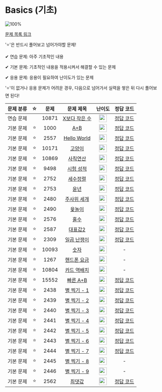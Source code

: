 # Basics (기초)

![100%](https://progress-bar.dev/22/?scale=27&title=progress&width=500&color=babaca&suffix=/27)

[문제 목록 링크](https://www.acmicpc.net/group/18172)

'⭐️'은 반드시 풀어보고 넘어가야할 문제!

✔ 연습 문제: 아주 기초적인 내용

✔ 기본 문제: 기초적인 내용을 적용시켜서 해결할 수 있는 문제

✔ 응용 문제: 응용이 필요하여 난이도가 있는 문제


'⭐️'이 없거나 응용 문제가 어려운 경우, 다음으로 넘어가서 실력을 쌓은 뒤 다시 풀어보면 된다!


| 문제 분류 | ☆ |문제 | 문제 제목 | 난이도 | 정답 코드 |
| :--: | :--: | :--: | :--: | :--: | :--: |
| 연습 문제 |  | 10871 | [X보다 작은 수](https://www.acmicpc.net/problem/10871) | <img height="25px" width="25px" src="https://static.solved.ac/tier_small/1.svg"/>  |[정답 코드](../0x01_Basics/10871.cpp) |
| 기본 문제 | ⭐️ | 1000 | [A+B](https://www.acmicpc.net/problem/1000) | <img height="25px" width="25px" src="https://static.solved.ac/tier_small/1.svg"/> | [정답 코드](../0x01_Basics/1000.cpp) |
| 기본 문제 | ⭐️ | 2557 | [Hello World](https://www.acmicpc.net/problem/2557) | <img height="25px" width="25px" src="https://static.solved.ac/tier_small/1.svg"/> | [정답 코드](../0x01_Basics/2557.cpp) |
| 기본 문제 | ⭐️ | 10171 | [고양이](https://www.acmicpc.net/problem/10171) | <img height="25px" width="25px" src="https://static.solved.ac/tier_small/1.svg"/> | [정답 코드](../0x01_Basics/10171.cpp) |
| 기본 문제 | ⭐️ | 10869 | [사칙연산](https://www.acmicpc.net/problem/10869) | <img height="25px" width="25px" src="https://static.solved.ac/tier_small/1.svg"/> | [정답 코드](../0x01_Basics/10869.cpp) |
| 기본 문제 | ⭐️ | 9498 | [시험 성적](https://www.acmicpc.net/problem/9498) | <img height="25px" width="25px" src="https://static.solved.ac/tier_small/1.svg"/> | [정답 코드](../0x01_Basics/solutions/9498.cpp) |
| 기본 문제 | ⭐️ | 2752 | [세수정렬](https://www.acmicpc.net/problem/2752) | <img height="25px" width="25px" src="https://static.solved.ac/tier_small/2.svg"/> | [정답 코드](../0x01_Basics/2752.cpp) |
| 기본 문제 | ⭐️ | 2753 | [윤년](https://www.acmicpc.net/problem/2753) | <img height="25px" width="25px" src="https://static.solved.ac/tier_small/1.svg"/> | [정답 코드](../0x01_Basics/2753.cpp) |
| 기본 문제 | ⭐️ | 2480 | [주사위 세개](https://www.acmicpc.net/problem/2480) | <img height="25px" width="25px" src="https://static.solved.ac/tier_small/2.svg"/> | [정답 코드](../0x01_Basics/2480.cpp) |
| 기본 문제 | ⭐️ | 2490 | [윷놀이](https://www.acmicpc.net/problem/2490) | <img height="25px" width="25px" src="https://static.solved.ac/tier_small/3.svg"/> | [정답 코드](../0x01_Basics/2490.cpp) |
| 기본 문제 | ⭐️ | 2576 | [홀수](https://www.acmicpc.net/problem/2576) | <img height="25px" width="25px" src="https://static.solved.ac/tier_small/3.svg"/> | [정답 코드](../0x01_Basics/2576.cpp) |
| 기본 문제 | ⭐️ | 2587 | [대표값2](https://www.acmicpc.net/problem/2587) | <img height="25px" width="25px" src="https://static.solved.ac/tier_small/4.svg"/> | [정답 코드](../0x01_Basics/2587.cpp) |
| 기본 문제 | ⭐️ | 2309 | [일곱 난쟁이](https://www.acmicpc.net/problem/2309) | <img height="25px" width="25px" src="https://static.solved.ac/tier_small/5.svg"/> | [정답 코드](../0x01_Basics/2309.cpp) |
| 기본 문제 | ⭐️ | 10093 | [숫자](https://www.acmicpc.net/problem/10093) | <img height="25px" width="25px" src="https://static.solved.ac/tier_small/4.svg"/> | - |
| 기본 문제 | ⭐️ | 1267 | [핸드폰 요금](https://www.acmicpc.net/problem/1267) | <img height="25px" width="25px" src="https://static.solved.ac/tier_small/3.svg"/> | - |
| 기본 문제 | ⭐️ | 10804 | [카드 역배치](https://www.acmicpc.net/problem/10804) | <img height="25px" width="25px" src="https://static.solved.ac/tier_small/4.svg"/> | - |
| 기본 문제 | ⭐️ | 15552 | [빠른 A+B](https://www.acmicpc.net/problem/15552) | <img height="25px" width="25px" src="https://static.solved.ac/tier_small/2.svg"/> | [정답 코드](../0x01_Basics/15552.cpp) |
| 기본 문제 | ⭐️ | 2438 | [별 찍기 - 1](https://www.acmicpc.net/problem/2438) |<img height="25px" width="25px" src="https://static.solved.ac/tier_small/1.svg"/> | [정답 코드](../0x01_Basics/2438.cpp) |
| 기본 문제 | ⭐️ | 2439 | [별 찍기 - 2](https://www.acmicpc.net/problem/2439) | <img height="25px" width="25px" src="https://static.solved.ac/tier_small/2.svg"/> | [정답 코드](../0x01_Basics/2439.cpp) |
| 기본 문제 | ⭐️ | 2440 | [별 찍기 - 3](https://www.acmicpc.net/problem/2440) | <img height="25px" width="25px" src="https://static.solved.ac/tier_small/2.svg"/> | [정답 코드](../0x01_Basics/2440.cpp) |
| 기본 문제 | ⭐️ | 2441 | [별 찍기 - 4](https://www.acmicpc.net/problem/2441) | <img height="25px" width="25px" src="https://static.solved.ac/tier_small/3.svg"/> | [정답 코드](../0x01_Basics/2441.cpp) |
| 기본 문제 | ⭐️ | 2442 | [별 찍기 - 5](https://www.acmicpc.net/problem/2442) | <img height="25px" width="25px" src="https://static.solved.ac/tier_small/3.svg"/> | [정답 코드](../0x01_Basics/2442.cpp) |
| 기본 문제 | ⭐️ | 2443 | [별 찍기 - 6](https://www.acmicpc.net/problem/2443) | <img height="25px" width="25px" src="https://static.solved.ac/tier_small/3.svg"/> | [정답 코드](../0x01_Basics/2443.cpp) |
| 기본 문제 | ⭐️ | 2444 | [별 찍기 - 7](https://www.acmicpc.net/problem/2444) | <img height="25px" width="25px" src="https://static.solved.ac/tier_small/3.svg"/> | [정답 코드](../0x01_Basics/2444.cpp) |
| 기본 문제 | ⭐️ | 2445 | [별 찍기 - 8](https://www.acmicpc.net/problem/2445) | <img height="25px" width="25px" src="https://static.solved.ac/tier_small/3.svg"/> | - |
| 기본 문제 | ⭐️ | 2446 | [별 찍기 - 9](https://www.acmicpc.net/problem/2446) | <img height="25px" width="25px" src="https://static.solved.ac/tier_small/3.svg"/> | - |
| 기본 문제 | ⭐️ | 2562 | [최댓값](https://www.acmicpc.net/problem/2562) | <img height="25px" width="25px" src="https://static.solved.ac/tier_small/3.svg"/> | [정답 코드](../0x01_Basics/2562.cpp) |
